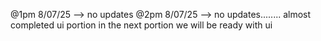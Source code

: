 @1pm 8/07/25 --> no updates
@2pm 8/07/25 --> no updates........ almost completed ui portion in the next portion we will be ready with ui
